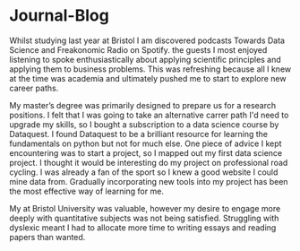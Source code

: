 # Journal-Blog

Whilst studying last year at Bristol I am discovered podcasts Towards Data Science and Freakonomic Radio on Spotify. the guests I most enjoyed listening to spoke enthusiastically about applying scientific principles and applying them to business problems. This was refreshing because all I knew at the time was academia and ultimately pushed me to start to explore new career paths. 

My master’s degree was primarily designed to prepare us for a research positions. I felt that I was going to take an alternative carrer path I'd need to upgrade my skills, so I bought a subscription to a data science course by Dataquest. I found Dataquest to be a brilliant resource for learning the fundamentals on python but not for much else. One piece of advice I kept encountering was to start a project, so I mapped out my first data science project. I thought it would be interesting do my project on professional road cycling. I was already a fan of the sport so I knew a good website I could mine data from. Gradually incorporating new tools into my project has been the most effective way of learning for me.

My at Bristol University was valuable, however my desire to engage more deeply with quantitative subjects was not being satisfied. Struggling with dyslexic meant I had to allocate more time to writing essays and reading papers than wanted. 
